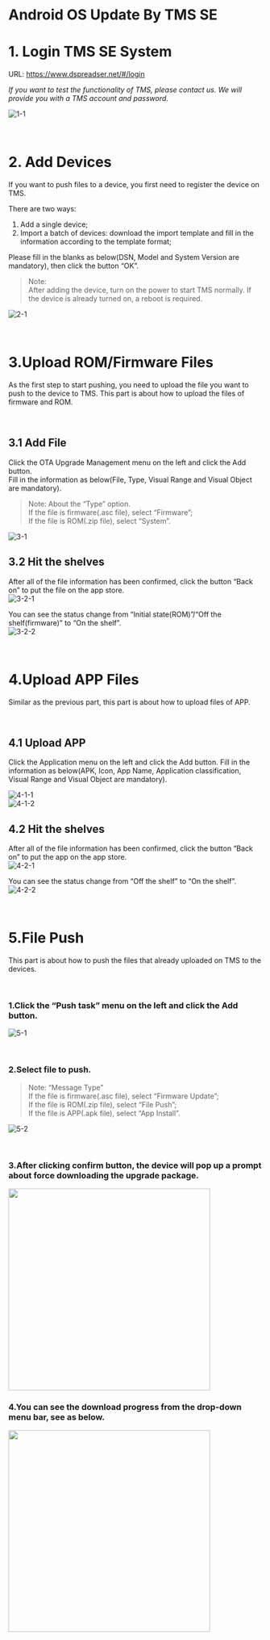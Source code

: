 # **Android OS Update By TMS SE**

# 1. Login TMS SE System

URL: https://www.dspreadser.net/#/login  

*If you want to test the functionality of TMS, please contact us. We will provide you with a TMS account and password.*

![1-1](./_images/1-1.png)

<br/>

# 2. Add Devices
If you want to push files to a device, you first need to register the device on TMS.  

There are two ways: 
1. Add a single device;
2. Import a batch of devices: download the import template and fill in the information according to the template format;

Please fill in the blanks as below(DSN, Model and System Version are mandatory), then click the button “OK”.  

> Note:   
> After adding the device, turn on the power to start TMS normally. If the device is already turned on, a reboot is required.  

![2-1](./_images/2-1.png)

<br/>

# 3.Upload ROM/Firmware Files

As the first step to start pushing, you need to upload the file you want to push to the device to TMS. This part is about how to upload the files of firmware and ROM.

<br/>

## 3.1 Add File
Click the OTA Upgrade Management menu on the left and click the Add button.  
Fill in the information as below(File, Type, Visual Range and Visual Object are mandatory).  
> Note: About the “Type” option.  
If the file is firmware(.asc file), select “Firmware”;  
If the file is ROM(.zip file), select “System”. 

![3-1](./_images/3-1.png)


## 3.2 Hit the shelves
After all of the file information has been confirmed, click the button “Back on” to put the file on the app store.  
![3-2-1](./_images/3-2-1.png)  

You can see the status change from “Initial state(ROM)”/“Off the shelf(firmware)” to “On the shelf”.  
![3-2-2](./_images/3-2-2.png)

<br/>

# 4.Upload APP Files
Similar as the previous part, this part is about how to upload files of APP.

<br/>

## 4.1 Upload APP
Click the Application menu on the left and click the Add button.
Fill in the information as below(APK, Icon, App Name, Application classification, Visual Range and Visual Object are mandatory).  

![4-1-1](./_images/4-1-1.png)  
![4-1-2](./_images/4-1-2.png)

## 4.2 Hit the shelves
After all of the file information has been confirmed, click the button “Back on” to put the app on the app store.  
![4-2-1](./_images/4-2-1.png)  

You can see the status change from “Off the shelf” to “On the shelf”.  
![4-2-2](./_images/4-2-2.png)

<br/>

# 5.File Push

This part is about how to push the files that already uploaded on TMS to the devices.

<br/>

### 1.Click the “Push task” menu on the left and click the Add button.
![5-1](./_images/5-1.png)

<br/>

### 2.Select file to push.
> Note: “Message Type”  
If the file is firmware(.asc file), select “Firmware Update”;  
If the file is ROM(.zip file), select “File Push”;  
If the file is APP(.apk file), select “App Install”.

![5-2](./_images/5-2.png)

<br/>

### 3.After clicking confirm button, the device will pop up a prompt about force downloading the upgrade package.

<img src="./_images/5-3.png" width = "400" />

<br/>

### 4.You can see the download progress from the drop-down menu bar, see as below.

<img src="./_images/5-4.png" width = "400" />

<br/>
